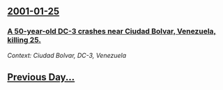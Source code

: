 ## [2001-01-25](/news/2001/01/25/index.md)

### [ A 50-year-old DC-3 crashes near Ciudad Bolvar, Venezuela, killing 25.](/news/2001/01/25/a-50-year-old-dc-3-crashes-near-ciudad-bolivar-venezuela-killing-25.md)
_Context: Ciudad Bolvar, DC-3, Venezuela_

## [Previous Day...](/news/2001/01/24/index.md)

